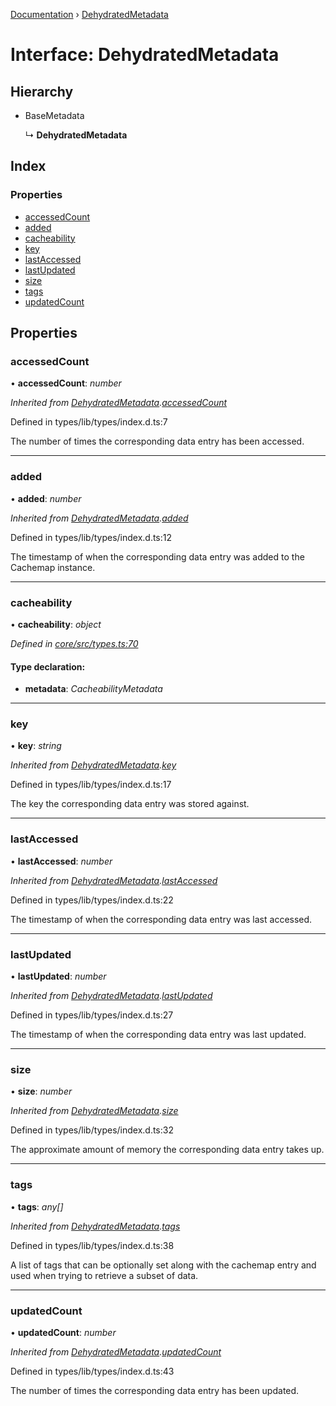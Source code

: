 [Documentation](../README.md) › [DehydratedMetadata](dehydratedmetadata.md)

# Interface: DehydratedMetadata

## Hierarchy

* BaseMetadata

  ↳ **DehydratedMetadata**

## Index

### Properties

* [accessedCount](dehydratedmetadata.md#accessedcount)
* [added](dehydratedmetadata.md#added)
* [cacheability](dehydratedmetadata.md#cacheability)
* [key](dehydratedmetadata.md#key)
* [lastAccessed](dehydratedmetadata.md#lastaccessed)
* [lastUpdated](dehydratedmetadata.md#lastupdated)
* [size](dehydratedmetadata.md#size)
* [tags](dehydratedmetadata.md#tags)
* [updatedCount](dehydratedmetadata.md#updatedcount)

## Properties

###  accessedCount

• **accessedCount**: *number*

*Inherited from [DehydratedMetadata](dehydratedmetadata.md).[accessedCount](dehydratedmetadata.md#accessedcount)*

Defined in types/lib/types/index.d.ts:7

The number of times the corresponding data
entry has been accessed.

___

###  added

• **added**: *number*

*Inherited from [DehydratedMetadata](dehydratedmetadata.md).[added](dehydratedmetadata.md#added)*

Defined in types/lib/types/index.d.ts:12

The timestamp of when the corresponding data
entry was added to the Cachemap instance.

___

###  cacheability

• **cacheability**: *object*

*Defined in [core/src/types.ts:70](https://github.com/badbatch/cachemap/blob/27e229b/packages/core/src/types.ts#L70)*

#### Type declaration:

* **metadata**: *CacheabilityMetadata*

___

###  key

• **key**: *string*

*Inherited from [DehydratedMetadata](dehydratedmetadata.md).[key](dehydratedmetadata.md#key)*

Defined in types/lib/types/index.d.ts:17

The key the corresponding data entry was stored
against.

___

###  lastAccessed

• **lastAccessed**: *number*

*Inherited from [DehydratedMetadata](dehydratedmetadata.md).[lastAccessed](dehydratedmetadata.md#lastaccessed)*

Defined in types/lib/types/index.d.ts:22

The timestamp of when the corresponding data
entry was last accessed.

___

###  lastUpdated

• **lastUpdated**: *number*

*Inherited from [DehydratedMetadata](dehydratedmetadata.md).[lastUpdated](dehydratedmetadata.md#lastupdated)*

Defined in types/lib/types/index.d.ts:27

The timestamp of when the corresponding data
entry was last updated.

___

###  size

• **size**: *number*

*Inherited from [DehydratedMetadata](dehydratedmetadata.md).[size](dehydratedmetadata.md#size)*

Defined in types/lib/types/index.d.ts:32

The approximate amount of memory the corresponding
data entry takes up.

___

###  tags

• **tags**: *any[]*

*Inherited from [DehydratedMetadata](dehydratedmetadata.md).[tags](dehydratedmetadata.md#tags)*

Defined in types/lib/types/index.d.ts:38

A list of tags that can be optionally set along with
the cachemap entry and used when trying to retrieve
a subset of data.

___

###  updatedCount

• **updatedCount**: *number*

*Inherited from [DehydratedMetadata](dehydratedmetadata.md).[updatedCount](dehydratedmetadata.md#updatedcount)*

Defined in types/lib/types/index.d.ts:43

The number of times the corresponding data
entry has been updated.

